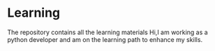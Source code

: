 # Learning
The repository contains all the learning materials
Hi,I am working as a python developer and am on the learning path to enhance my skills.
